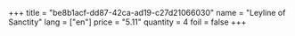 +++
title = "be8b1acf-dd87-42ca-ad19-c27d21066030"
name = "Leyline of Sanctity"
lang = ["en"]
price = "5.11"
quantity = 4
foil = false
+++
